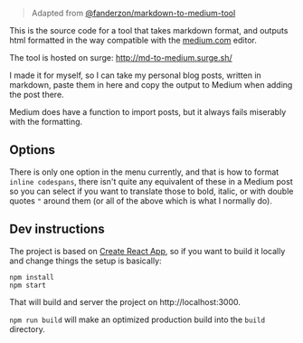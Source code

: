 > Adapted from [@fanderzon/markdown-to-medium-tool](https://github.com/fanderzon/markdown-to-medium-tool)

This is the source code for a tool that takes markdown format, and outputs html formatted in the way compatible with the  [medium.com](https://medium.com/) editor.

The tool is hosted on surge: http://md-to-medium.surge.sh/

I made it for myself, so I can take my personal blog posts, written in markdown, paste them in here and copy the output to Medium when adding the post there.

Medium does have a function to import posts, but it always fails miserably with the formatting.

## Options
There is only one option in the menu currently, and that is how to format `inline codespans`, there isn't quite any equivalent of these in a Medium post so you can select if you want to translate those to bold, italic, or with double quotes `"` around them (or all of the above which is what I normally do).

## Dev instructions

The project is based on [Create React App](https://github.com/facebookincubator/create-react-app), so if you want to build it locally and change things the setup is basically:

```
npm install
npm start
```

That will build and server the project on http://localhost:3000.

`npm run build` will make an optimized production build into the `build` directory.
